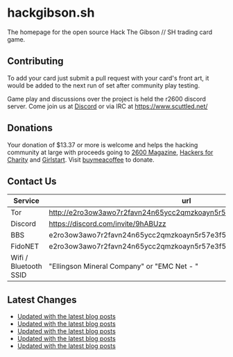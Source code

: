 # hackgibson.sh
The homepage for the open source Hack The Gibson // SH trading card game.


## Contributing

To add your card just submit a pull request with your card's front art, it would be added to the next run of set after community play testing.

Game play and discussions over the project is held the r2600 discord server. Come join us at [Discord](https://discord.com/invite/9hABUzz) or via IRC at https://www.scuttled.net/


## Donations

Your donation of $13.37 or more is welcome and helps the hacking community at large with proceeds going to [2600 Magazine](https://2600.com/), [Hackers for Charity](https://hackersforcharity.org) and [Girlstart](https://girlstart.org).  Visit [buymeacoffee](https://www.buymeacoffee.com/hackgibson.sh) to donate.


## Contact Us

Service | url
-|-
Tor | http://e2ro3ow3awo7r2favn24n65ycc2qmzkoayn5r57e3f56nvjwdcgg32ad.onion
Discord | https://discord.com/invite/9hABUzz
BBS | e2ro3ow3awo7r2favn24n65ycc2qmzkoayn5r57e3f56nvjwdcgg32ad.onion:23
FidoNET | e2ro3ow3awo7r2favn24n65ycc2qmzkoayn5r57e3f56nvjwdcgg32ad.onion:24554
Wifi / Bluetooth SSID | "Ellingson Mineral Company" or "EMC Net - <fidonet address>"

## Latest Changes
<!-- BLOG-POST-LIST:START -->
- [Updated with the latest blog posts](https://github.com/DFW2600/hackgibson.sh/commit/c127a1750a6766e72f7bede9f7a7116225ee677b)
- [Updated with the latest blog posts](https://github.com/DFW2600/hackgibson.sh/commit/1018d8bd26bf1ebe43734780d5e26bafe2992e8e)
- [Updated with the latest blog posts](https://github.com/DFW2600/hackgibson.sh/commit/34c1e7894691fea2f30b179c6f141d77b3b6521c)
- [Updated with the latest blog posts](https://github.com/DFW2600/hackgibson.sh/commit/f67d7fcb0064ed148c39084abc545d21987ba730)
- [Updated with the latest blog posts](https://github.com/DFW2600/hackgibson.sh/commit/4ae571273b21fe2a2cfa57c3a244299a1e74d206)
<!-- BLOG-POST-LIST:END -->
